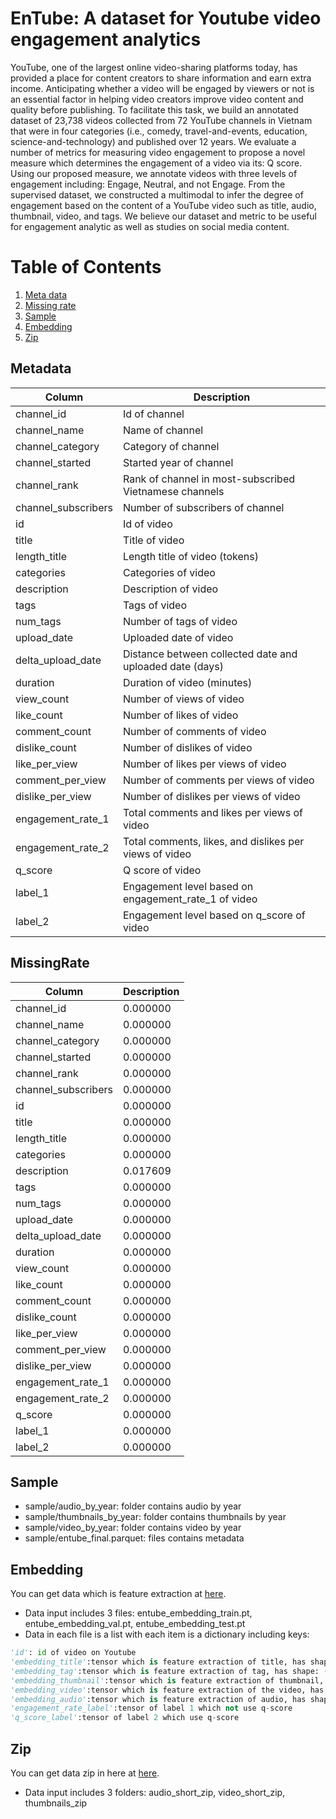 # EnTube: A dataset for Youtube video engagement analytics

YouTube, one of the largest online video-sharing platforms today, has provided a place for content creators to share information and earn extra income. Anticipating whether a video will be engaged by viewers or not is an essential factor in helping video creators improve video content and quality before publishing. To facilitate this task, we build an annotated dataset of 23,738 videos collected from 72 YouTube channels in Vietnam that were in four categories (i.e., comedy, travel-and-events, education, science-and-technology) and published over 12 years. We evaluate a number of metrics for measuring video engagement to propose a novel measure which determines the engagement of a video via its: Q score. Using our proposed measure, we annotate videos with three levels of engagement including: Engage, Neutral, and not Engage. From the supervised dataset, we constructed a multimodal to infer the degree of engagement based on  the content of a YouTube video such as title, audio, thumbnail, video, and tags. We believe our dataset and metric to be useful for engagement analytic as well as studies on social media content.

# Table of Contents
1. [Meta data](#Metadata)
2. [Missing rate](#MissingRate)
3. [Sample](#Sample)
4. [Embedding](#Embedding)
5. [Zip](#Zip)


## Metadata

| Column     | Description  |
| -------    | -----------  |
| channel\_id                               | Id of channel             |
|    channel\_name                               | Name of channel                   |
|        channel\_category                         | Category of channel                  |
|        channel\_started                              | Started year of channel                   |
|        channel\_rank                               | Rank of channel in most-subscribed Vietnamese channels |
|        channel\_subscribers                             | Number of subscribers of channel          |
|       id                             | Id of video         |
|        title                             | Title of video          |
|        length\_title                             | Length title of video (tokens)         |
|        categories                             | Categories of video        |
|        description                             | Description of video        |
|        tags                             | Tags of video        |
|        num\_tags                             | Number of tags of video        |
|        upload\_date                             | Uploaded date of video        |
|        delta\_upload\_date                             | Distance between collected date and uploaded date (days) |
|        duration                             | Duration of video (minutes)     |
|        view\_count                             | Number of views of video     |
|        like\_count                             | Number of likes of video     |
|        comment\_count                             | Number of comments of video     |
|        dislike\_count                             | Number of dislikes of video     |
|        like\_per\_view                             | Number of likes per views of video     |
|        comment\_per\_view                             | Number of comments per views of video     |
|        dislike\_per\_view                             | Number of dislikes per views of video     |
|        engagement\_rate\_1                             | Total comments and likes per views of video     |
|        engagement\_rate\_2                            | Total comments, likes, and dislikes per views of video    |
|        q\_score                           | Q score of video    |
|        label\_1                           | Engagement level based on engagement\_rate\_1 of video    |
|        label\_2                           | Engagement level based on q\_score of video     |

## MissingRate


| Column     | Description  |
| -------    | -----------  |
| channel\_id                               | 0.000000           |
|    channel\_name                               | 0.000000                |
|        channel\_category                         | 0.000000                 |
|        channel\_started                              | 0.000000                |
|        channel\_rank                               | 0.000000 |
|        channel\_subscribers                             | 0.000000         |
|       id                             | 0.000000    |
|        title                             | 0.000000      |
|        length\_title                             | 0.000000    |
|        categories                             | 0.000000     |
|        description                             | 0.017609        |
|        tags                             | 0.000000     |
|        num\_tags                             | 0.000000      |
|        upload\_date                             | 0.000000   |
|        delta\_upload\_date                             | 0.000000 |
|        duration                             | 0.000000     |
|        view\_count                             | 0.000000    |
|        like\_count                             | 0.000000   |
|        comment\_count                             | 0.000000    |
|        dislike\_count                             | 0.000000    |
|        like\_per\_view                             | 0.000000  |
|        comment\_per\_view                             | 0.000000    |
|        dislike\_per\_view                             | 0.000000    |
|        engagement\_rate\_1                             | 0.000000     |
|        engagement\_rate\_2                            | 0.000000    |
|        q\_score                           | 0.000000   |
|        label\_1                           | 0.000000    |
|        label\_2                           | 0.000000   |


## Sample

* sample/audio_by_year: folder contains audio by year
* sample/thumbnails_by_year: folder contains thumbnails by year
* sample/video_by_year: folder contains video by year
* sample/entube_final.parquet: files contains metadata

## Embedding

You can get data which is feature extraction at [here](https://drive.google.com/drive/folders/1SM-2VzCQoSAfrI_eGVp8JJ5NU7iKJ6Lx). 
* Data input includes 3 files: entube_embedding_train.pt, entube_embedding_val.pt, entube_embedding_test.pt
* Data in each file is a list with each item is a dictionary including keys:

```python
'id': id of video on Youtube
'embedding_title':tensor which is feature extraction of title, has shape: (768,)
'embedding_tag':tensor which is feature extraction of tag, has shape: (768,)
'embedding_thumbnail':tensor which is feature extraction of thumbnail, has shape: (2560,)
'embedding_video':tensor which is feature extraction of the video, has shape: (2304,1,2,2)
'embedding_audio':tensor which is feature extraction of audio, has shape: (62, 128)
'engagement_rate_label':tensor of label 1 which not use q-score
'q_score_label':tensor of label 2 which use q-score
```

## Zip

You can get data zip in here at [here](https://drive.google.com/drive/folders/1QVxNsnB8iCRwrU6FoQyLWcLBhK-SZGQh?usp=drive_link). 

* Data input includes 3 folders: audio_short_zip, video_short_zip, thumbnails_zip
